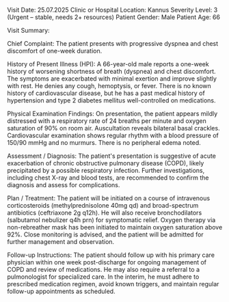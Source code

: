 Visit Date: 25.07.2025
Clinic or Hospital Location: Kannus
Severity Level: 3 (Urgent – stable, needs 2+ resources)
Patient Gender: Male
Patient Age: 66

Visit Summary:

Chief Complaint: The patient presents with progressive dyspnea and chest discomfort of one-week duration.

History of Present Illness (HPI): A 66-year-old male reports a one-week history of worsening shortness of breath (dyspnea) and chest discomfort. The symptoms are exacerbated with minimal exertion and improve slightly with rest. He denies any cough, hemoptysis, or fever. There is no known history of cardiovascular disease, but he has a past medical history of hypertension and type 2 diabetes mellitus well-controlled on medications.

Physical Examination Findings: On presentation, the patient appears mildly distressed with a respiratory rate of 24 breaths per minute and oxygen saturation of 90% on room air. Auscultation reveals bilateral basal crackles. Cardiovascular examination shows regular rhythm with a blood pressure of 150/90 mmHg and no murmurs. There is no peripheral edema noted.

Assessment / Diagnosis: The patient's presentation is suggestive of acute exacerbation of chronic obstructive pulmonary disease (COPD), likely precipitated by a possible respiratory infection. Further investigations, including chest X-ray and blood tests, are recommended to confirm the diagnosis and assess for complications.

Plan / Treatment: The patient will be initiated on a course of intravenous corticosteroids (methylprednisolone 40mg qd) and broad-spectrum antibiotics (ceftriaxone 2g q12h). He will also receive bronchodilators (salbutamol nebulizer q4h prn) for symptomatic relief. Oxygen therapy via non-rebreather mask has been initiated to maintain oxygen saturation above 92%. Close monitoring is advised, and the patient will be admitted for further management and observation.

Follow-up Instructions: The patient should follow up with his primary care physician within one week post-discharge for ongoing management of COPD and review of medications. He may also require a referral to a pulmonologist for specialized care. In the interim, he must adhere to prescribed medication regimen, avoid known triggers, and maintain regular follow-up appointments as scheduled.